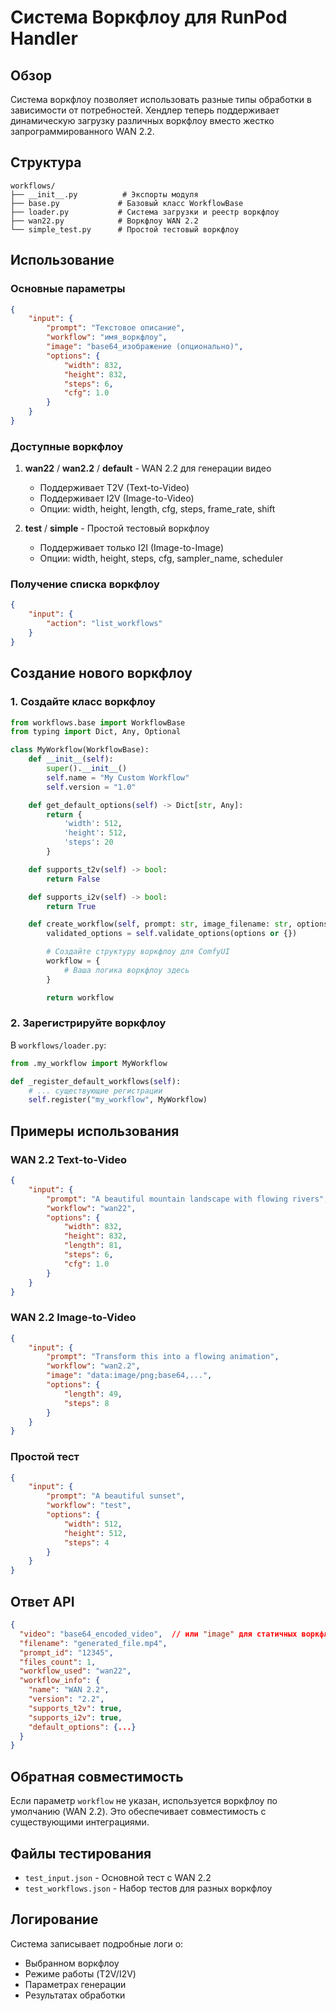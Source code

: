 # Система Воркфлоу для RunPod Handler

## Обзор

Система воркфлоу позволяет использовать разные типы обработки в зависимости от потребностей. Хендлер теперь поддерживает динамическую загрузку различных воркфлоу вместо жестко запрограммированного WAN 2.2.

## Структура

```
workflows/
├── __init__.py          # Экспорты модуля
├── base.py             # Базовый класс WorkflowBase
├── loader.py           # Система загрузки и реестр воркфлоу
├── wan22.py            # Воркфлоу WAN 2.2
└── simple_test.py      # Простой тестовый воркфлоу
```

## Использование

### Основные параметры

```json
{
    "input": {
        "prompt": "Текстовое описание",
        "workflow": "имя_воркфлоу",
        "image": "base64_изображение (опционально)",
        "options": {
            "width": 832,
            "height": 832,
            "steps": 6,
            "cfg": 1.0
        }
    }
}
```

### Доступные воркфлоу

1. **wan22** / **wan2.2** / **default** - WAN 2.2 для генерации видео

    - Поддерживает T2V (Text-to-Video)
    - Поддерживает I2V (Image-to-Video)
    - Опции: width, height, length, cfg, steps, frame_rate, shift

2. **test** / **simple** - Простой тестовый воркфлоу
    - Поддерживает только I2I (Image-to-Image)
    - Опции: width, height, steps, cfg, sampler_name, scheduler

### Получение списка воркфлоу

```json
{
    "input": {
        "action": "list_workflows"
    }
}
```

## Создание нового воркфлоу

### 1. Создайте класс воркфлоу

```python
from workflows.base import WorkflowBase
from typing import Dict, Any, Optional

class MyWorkflow(WorkflowBase):
    def __init__(self):
        super().__init__()
        self.name = "My Custom Workflow"
        self.version = "1.0"

    def get_default_options(self) -> Dict[str, Any]:
        return {
            'width': 512,
            'height': 512,
            'steps': 20
        }

    def supports_t2v(self) -> bool:
        return False

    def supports_i2v(self) -> bool:
        return True

    def create_workflow(self, prompt: str, image_filename: str, options: Optional[Dict[str, Any]] = None) -> Dict[str, Any]:
        validated_options = self.validate_options(options or {})

        # Создайте структуру воркфлоу для ComfyUI
        workflow = {
            # Ваша логика воркфлоу здесь
        }

        return workflow
```

### 2. Зарегистрируйте воркфлоу

В `workflows/loader.py`:

```python
from .my_workflow import MyWorkflow

def _register_default_workflows(self):
    # ... существующие регистрации
    self.register("my_workflow", MyWorkflow)
```

## Примеры использования

### WAN 2.2 Text-to-Video

```json
{
    "input": {
        "prompt": "A beautiful mountain landscape with flowing rivers",
        "workflow": "wan22",
        "options": {
            "width": 832,
            "height": 832,
            "length": 81,
            "steps": 6,
            "cfg": 1.0
        }
    }
}
```

### WAN 2.2 Image-to-Video

```json
{
    "input": {
        "prompt": "Transform this into a flowing animation",
        "workflow": "wan2.2",
        "image": "data:image/png;base64,...",
        "options": {
            "length": 49,
            "steps": 8
        }
    }
}
```

### Простой тест

```json
{
    "input": {
        "prompt": "A beautiful sunset",
        "workflow": "test",
        "options": {
            "width": 512,
            "height": 512,
            "steps": 4
        }
    }
}
```

## Ответ API

```json
{
  "video": "base64_encoded_video",  // или "image" для статичных воркфлоу
  "filename": "generated_file.mp4",
  "prompt_id": "12345",
  "files_count": 1,
  "workflow_used": "wan22",
  "workflow_info": {
    "name": "WAN 2.2",
    "version": "2.2",
    "supports_t2v": true,
    "supports_i2v": true,
    "default_options": {...}
  }
}
```

## Обратная совместимость

Если параметр `workflow` не указан, используется воркфлоу по умолчанию (WAN 2.2). Это обеспечивает совместимость с существующими интеграциями.

## Файлы тестирования

-   `test_input.json` - Основной тест с WAN 2.2
-   `test_workflows.json` - Набор тестов для разных воркфлоу

## Логирование

Система записывает подробные логи о:

-   Выбранном воркфлоу
-   Режиме работы (T2V/I2V)
-   Параметрах генерации
-   Результатах обработки
